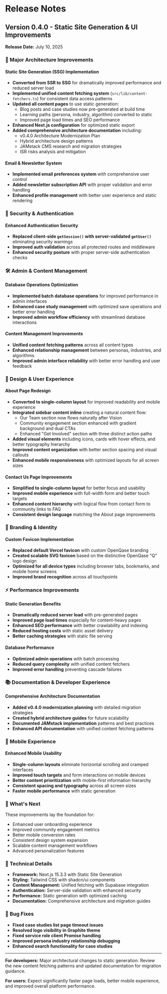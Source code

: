 # Release Notes

## Version 0.4.0 - Static Site Generation & UI Improvements

**Release Date:** July 10, 2025

### 🚀 Major Architecture Improvements

#### Static Site Generation (SSG) Implementation
- **Converted from SSR to SSG** for dramatically improved performance and reduced server load
- **Implemented unified content fetching system** (`src/lib/content-fetchers.ts`) for consistent data access patterns
- **Updated all content pages** to use static generation:
  - Blog posts and case studies now pre-generated at build time
  - Learning paths (persona, industry, algorithm) converted to static
  - Improved page load times and SEO performance
- **Enhanced Next.js configuration** for optimized static export
- **Added comprehensive architecture documentation** including:
  - v0.4.0 Architecture Modernization Plan
  - Hybrid architecture design patterns
  - JAMstack CMS research and migration strategies
  - ISR risks analysis and mitigation

#### Email & Newsletter System
- **Implemented email preferences system** with comprehensive user control
- **Added newsletter subscription API** with proper validation and error handling
- **Enhanced profile management** with better user experience and static rendering

### 🔐 Security & Authentication

#### Enhanced Authentication Security
- **Replaced client-side `getSession()` with server-validated `getUser()`** eliminating security warnings
- **Improved auth validation** across all protected routes and middleware
- **Enhanced security posture** with proper server-side authentication checks

### 🛠 Admin & Content Management

#### Database Operations Optimization
- **Implemented batch database operations** for improved performance in admin interfaces
- **Enhanced case study management** with optimized save operations and better error handling
- **Improved admin workflow efficiency** with streamlined database interactions

#### Content Management Improvements
- **Unified content fetching patterns** across all content types
- **Enhanced relationship management** between personas, industries, and algorithms
- **Improved admin interface reliability** with better error handling and user feedback

### 🎨 Design & User Experience

#### About Page Redesign
- **Converted to single-column layout** for improved readability and mobile experience
- **Integrated sidebar content inline** creating a natural content flow:
  - Our Team section now flows naturally after Vision
  - Community engagement section enhanced with gradient background and dual CTAs
  - Enhanced "Get Involved" section with three distinct action paths
- **Added visual elements** including icons, cards with hover effects, and better typography hierarchy
- **Improved content organization** with better section spacing and visual callouts
- **Enhanced mobile responsiveness** with optimized layouts for all screen sizes

#### Contact Us Page Improvements
- **Simplified to single-column layout** for better focus and usability
- **Improved mobile experience** with full-width form and better touch targets
- **Enhanced content hierarchy** with logical flow from contact form to community links to FAQ
- **Consistent design language** matching the About page improvements

### 🎯 Branding & Identity

#### Custom Favicon Implementation
- **Replaced default Vercel favicon** with custom OpenQase branding
- **Created scalable SVG favicon** based on the distinctive OpenQase "Q" logo design
- **Optimized for all device types** including browser tabs, bookmarks, and mobile home screens
- **Improved brand recognition** across all touchpoints

### ⚡ Performance Improvements

#### Static Generation Benefits
- **Dramatically reduced server load** with pre-generated pages
- **Improved page load times** especially for content-heavy pages
- **Enhanced SEO performance** with better crawlability and indexing
- **Reduced hosting costs** with static asset delivery
- **Better caching strategies** with static file serving

#### Database Performance
- **Optimized admin operations** with batch processing
- **Reduced query complexity** with unified content fetchers
- **Improved error handling** preventing cascade failures

### 📚 Documentation & Developer Experience

#### Comprehensive Architecture Documentation
- **Added v0.4.0 modernization planning** with detailed migration strategies
- **Created hybrid architecture guides** for future scalability
- **Documented JAMstack implementation** patterns and best practices
- **Enhanced API documentation** with unified content fetching patterns

### 📱 Mobile Experience

#### Enhanced Mobile Usability
- **Single-column layouts** eliminate horizontal scrolling and cramped interfaces
- **Improved touch targets** and form interactions on mobile devices
- **Better content prioritization** with mobile-first information hierarchy
- **Consistent spacing and typography** across all screen sizes
- **Faster mobile performance** with static generation

### 🚀 What's Next

These improvements lay the foundation for:
- Enhanced user onboarding experience
- Improved community engagement metrics
- Better mobile conversion rates
- Consistent design system expansion
- Scalable content management workflows
- Advanced personalization features

### 🔧 Technical Details

- **Framework:** Next.js 15.3.3 with Static Site Generation
- **Styling:** Tailwind CSS with shadcn/ui components
- **Content Management:** Unified fetching with Supabase integration
- **Authentication:** Server-side validation with enhanced security
- **Performance:** Static generation with optimized caching
- **Documentation:** Comprehensive architecture and migration guides

### 🐛 Bug Fixes

- **Fixed case studies list page timeout issues**
- **Resolved logo visibility in Graphite theme**
- **Fixed service role client Promise handling**
- **Improved persona industry relationship debugging**
- **Enhanced search functionality for case studies**

---

**For developers:** Major architectural changes to static generation. Review the new content fetching patterns and updated documentation for migration guidance.

**For users:** Expect significantly faster page loads, better mobile experience, and improved overall platform performance. 